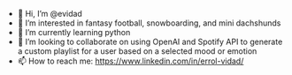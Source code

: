 - 👋 Hi, I’m @evidad
- 👀 I’m interested in fantasy football, snowboarding, and mini dachshunds
- 🌱 I’m currently learning python
- 💞️ I’m looking to collaborate on using OpenAI and Spotify API to generate a custom playlist for a user based on a selected mood or emotion
- 📫 How to reach me: https://www.linkedin.com/in/errol-vidad/

<!---
evidad/evidad is a ✨ special ✨ repository because its `README.md` (this file) appears on your GitHub profile.
You can click the Preview link to take a look at your changes.
--->
